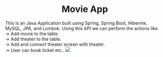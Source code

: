 <h1 align="center">Movie App</h1>
This is an Java Application built using Spring, Spring Boot, Hibernte, MySQL, JPA, and Lombok.
Using this API we can perform the actions like
<br>
 -> Add movie to the table.
 <br>
 -> Add theater to the table.
 <br>
 -> Add and connect theater screen with theater.
 <br>
 -> User can book ticket etc..

<img src="https://i.imgur.com/xEaegEJ.png">
